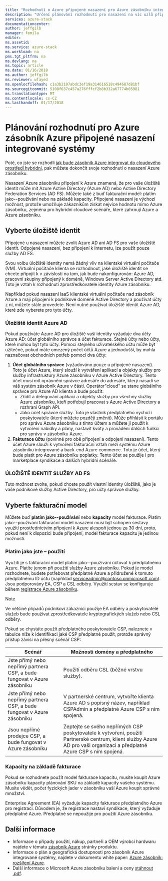 ```yaml
---
title: "Rozhodnutí o Azure připojené nasazení pro Azure zásobníku integrované systémy | Microsoft Docs"
description: "Určení plánování rozhodnutí pro nasazení na víc uzlů připojená k Azure zásobník Azure nasazení."
services: azure-stack
documentationcenter: 
author: jeffgilb
manager: femila
editor: 
ms.assetid: 
ms.service: azure-stack
ms.workload: na
pms.tgt_pltfrm: na
ms.devlang: na
ms.topic: article
ms.date: 01/16/2018
ms.author: jeffgilb
ms.reviewer: wfayed
ms.openlocfilehash: c1a3b2107abdc3ef19a314616518c494687d81bf
ms.sourcegitcommit: 5108f637c457a276fffcf2b8b332a67774b05981
ms.translationtype: MT
ms.contentlocale: cs-CZ
ms.lasthandoff: 01/17/2018
---
```

# <a name="azure-connected-deployment-planning-decisions-for-azure-stack-integrated-systems"></a>Plánování rozhodnutí pro Azure zásobník Azure připojené nasazení integrované systémy
Poté, co jste se rozhodli [jak bude zásobník Azure integrovat do cloudového prostředí hybridní](azure-stack-deployment-decisions.md), pak můžete dokončit svoje rozhodnutí o nasazení Azure zásobníku.

Nasazení Azure zásobníku připojení k Azure znamená, že pro vaše úložiště identit může mít Azure Active Directory (Azure AD) nebo Active Directory Federation Services (AD FS). Můžete také z buď fakturační model: platím jako--používání nebo na základě kapacity. Připojené nasazení je výchozí možnost, protože umožňuje zákazníkům získat nejvíce hodnotu mimo Azure zásobníku, zejména pro hybridní cloudové scénáře, které zahrnují Azure a Azure zásobníku. 

## <a name="choose-an-identity-store"></a>Vyberte úložiště identit
Připojené u nasazení můžete zvolit Azure AD ani AD FS pro vaše úložiště identit. Odpojené nasazení, bez připojení k Internetu, lze použít pouze služby AD FS.

Svou volbu úložiště identity nemá žádný vliv na klientské virtuální počítače (VM). Virtuální počítače klienta se rozhodnout, jaké úložiště identit se chcete připojit k v závislosti na tom, jak bude nakonfigurován: Azure AD, pracovní skupiny připojený k doméně, Windows Server Active Directory atd. Toto je vztah k rozhodnutí zprostředkovatele identity Azure zásobníku. 

Například pokud nasazení IaaS klientské virtuální počítače nad zásobník Azure a mají připojení k podnikové doméně Active Directory a používat účty z ní, můžete stále provedete. Není nutné používat úložiště identit Azure AD, které zde vyberete pro tyto účty.

### <a name="azure-ad-identity-store"></a>Úložiště identit Azure AD
Pokud používáte Azure AD pro úložiště vaší identity vyžaduje dva účty Azure AD: účet globálního správce a účet fakturace. Stejné účty nebo účty, které mohou být tyto účty. Pomocí stejného uživatelského účtu může být užitečné, pokud máte omezený počet účtů Azure a jednodušší, by mohla naznačovat obchodních potřeb pomocí dva účty:

1. **Účet globálního správce** (vyžadováno pouze u připojené nasazení). Toto je účet Azure, který slouží k vytváření aplikací a objekty služby pro služby infrastruktury Azure zásobníku v Azure Active Directory. Tento účet musí mít oprávnění správce adresáře do adresáře, který nasadí se váš systém zásobník Azure v části. Operátor"cloud" se stane globálního správce pro Azure AD klienta a bude použit: 
    - Zřídit a delegování aplikací a objekty služby pro všechny služby Azure zásobníku, kteří potřebují pracovat s Azure Active Directory a rozhraní Graph API. 
    - Jako účet správce služby. Toto je vlastník předplatného výchozí poskytovatele (který můžete později změnit). Může přihlásit k portálu pro správu Azure zásobníku s tímto účtem a můžete ji použít k vytvoření nabídky a plány, nastavit kvóty a provádění dalších funkcí pro správu v zásobníku Azure.
2. **Fakturace účtu** (povinné pro obě připojení a odpojení nasazení). Tento účet Azure slouží k vytvoření fakturační vztah mezi systému Azure zásobníku integrované a back-end Azure commerce. Toto je účet, který bude platit pro Azure zásobníku poplatky. Tento účet se použije i pro marketplace syndikace a dalších hybridní scénáře. 

### <a name="ad-fs-identity-store"></a>ÚLOŽIŠTĚ IDENTIT SLUŽBY AD FS
Tuto možnost zvolte, pokud chcete použít vlastní identity úložiště, jako je vaše podnikové služby Active Directory, pro účty správce služby.  

## <a name="choose-a-billing-model"></a>Vyberte fakturační model
Můžete buď **platím jako--používání** nebo **kapacity** model fakturace. Platím jako--používání fakturační model nasazení musí být schopen sestavy využití prostřednictvím připojení k Azure alespoň jednou za 30 dní, proto, pokud není k dispozici bude připojení, model fakturace kapacitu je jedinou možností. 

### <a name="pay-as-you-use"></a>Platím jako jste – použití
Využití je s fakturační model platím jako--používání účtovat k předplatnému Azure. Platíte jenom při použití služby Azure zásobníku. Pokud je model rozhodnete, budete potřebovat předplatné Azure a přidružené k tomuto předplatnému ID účtu (například serviceadmin@contoso.onmicrosoft.com). Jsou podporovány EA, CSP a CSL odběry. Využití sestav se konfiguruje během [registrace Azure zásobníku](azure-stack-registration.md).

> [!NOTE]
> Ve většině případů podnikoví zákazníci použije EA odběry a poskytovatelé služeb bude používat zprostředkovatele kryptografických služeb nebo CSL odběry.

Pokud se chystáte použít předplatného poskytovatele CSP, naleznete v tabulce níže k identifikaci jaké CSP předplatné použít, protože správný přístup závisí na přesný scénář CSP:

|Scénář|Možnosti domény a předplatného|
|-----|-----|
|Jste přímý nebo nepřímý partnera CSP, a bude fungovat v Azure zásobníku|Použití odběru CSL (běžné vrstvu služby).|
|Jste přímý nebo nepřímý partnera CSP, a bude fungovat v Azure zásobníku|V partnerské centrum, vytvořte klienta Azure AD s popisný název, například <your organization>CSPAdmin a předplatné Azure CSP s ním spojená.|
|Jsou nepřímé prodejce CSP, a bude fungovat v Azure zásobníku|Zeptejte se svého nepřímých CSP poskytovatele k vytvoření, použití Partnerské centrum, klient služby Azure AD pro vaši organizaci a předplatné Azure CSP s ním spojená.|

### <a name="capacity-based-billing"></a>Kapacity na základě fakturace
Pokud se rozhodnete použít model fakturace kapacitu, musíte koupit Azure zásobníku kapacity plánování SKU na základě kapacity vašeho systému. Musíte vědět, počet fyzických jader v zásobníku vaší Azure koupit správné množství. 

Enterprise Agreement (EA) vyžaduje kapacity fakturace předplatného Azure pro registraci. Důvodem je, že registrace nastaví syndikace, který vyžaduje předplatné Azure. Předplatné se nepoužije pro použití Azure zásobníku.

## <a name="learn-more"></a>Další informace
- Informace o případy použití, nákup, partneři a OEM výrobci hardwaru najdete v tématu [zásobník Azure](https://azure.microsoft.com/overview/azure-stack/) stránky produktu.
- Informace o plán a geografická dostupnosti pro zásobník Azure integrované systémy, najdete v dokumentu white paper: [Azure zásobník: rozšíření Azure](https://azure.microsoft.com/resources/azure-stack-an-extension-of-azure/). 
- Další informace o Microsoft Azure zásobníku balení a ceny [stáhnout .pdf](https://azure.microsoft.com/mediahandler/files/resourcefiles/5bc3f30c-cd57-4513-989e-056325eb95e1/Azure-Stack-packaging-and-pricing-datasheet.pdf). 
